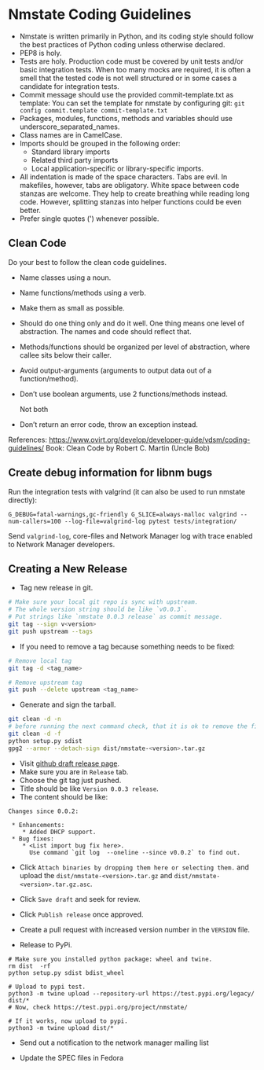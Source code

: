 # Nmstate Coding Guidelines

- Nmstate is written primarily in Python, and its coding style should follow
  the best practices of Python coding unless otherwise declared.
- PEP8 is holy.
- Tests are holy.
  Production code must be covered by unit tests and/or basic integration tests.
  When too many mocks are required, it is often a smell that the tested code
  is not well structured or in some cases a candidate for integration tests.
- Commit message should use the provided commit-template.txt as template:
  You can set the template for nmstate by configuring git:
  `git config commit.template commit-template.txt` 
- Packages, modules, functions, methods and variables should use
  underscore_separated_names.
- Class names are in CamelCase.
- Imports should be grouped in the following order:
  - Standard library imports
  - Related third party imports
  - Local application-specific or library-specific imports.
- All indentation is made of the space characters.
  Tabs are evil. In makefiles, however, tabs are obligatory.
  White space between code stanzas are welcome. They help to create breathing
  while reading long code.
  However, splitting stanzas into helper functions could be even better.
- Prefer single quotes (') whenever possible.

## Clean Code
Do your best to follow the clean code guidelines.

- Name classes using a noun.
- Name functions/methods using a verb.
- Make them as small as possible.
- Should do one thing only and do it well.
  One thing means one level of abstraction.
  The names and code should reflect that.
- Methods/functions should be organized per level of abstraction,
  where callee sits below their caller.
- Avoid output-arguments (arguments to output data out of a function/method).
- Don’t use boolean arguments, use 2 functions/methods instead.

  Not both

- Don’t return an error code, throw an exception instead.


References:
https://www.ovirt.org/develop/developer-guide/vdsm/coding-guidelines/
Book: Clean Code by Robert C. Martin (Uncle Bob)

## Create debug information for libnm bugs

Run the integration tests with valgrind (it can also be used to run nmstate
directly):

```shell
G_DEBUG=fatal-warnings,gc-friendly G_SLICE=always-malloc valgrind --num-callers=100 --log-file=valgrind-log pytest tests/integration/
```

Send `valgrind-log`, core-files and Network Manager log with trace enabled to
Network Manager developers.

## Creating a New Release

* Tag new release in git.
```bash
# Make sure your local git repo is sync with upstream.
# The whole version string should be like `v0.0.3`.
# Put strings like `nmstate 0.0.3 release` as commit message.
git tag --sign v<version>
git push upstream --tags
```

* If you need to remove a tag because something needs to be fixed:
```bash
# Remove local tag
git tag -d <tag_name>

# Remove upstream tag
git push --delete upstream <tag_name>
```

* Generate and sign the tarball.

```bash
git clean -d -n
# before running the next command check, that it is ok to remove the files
git clean -d -f
python setup.py sdist
gpg2 --armor --detach-sign dist/nmstate-<version>.tar.gz
```

* Visit [github draft release page][1].
* Make sure you are in `Release` tab.
* Choose the git tag just pushed.
* Title should be like `Version 0.0.3 release`.
* The content should be like:

```
Changes since 0.0.2:

 * Enhancements:
    * Added DHCP support.
 * Bug fixes:
    * <List import bug fix here>.
      Use command `git log  --oneline --since v0.0.2` to find out.

```

 * Click `Attach binaries by dropping them here or selecting them.` and
   upload the `dist/nmstate-<version>.tar.gz` and
   `dist/nmstate-<version>.tar.gz.asc`.

 * Click `Save draft` and seek for review.

 * Click `Publish release` once approved.

 * Create a pull request with increased version number in the `VERSION` file.

* Release to PyPi.
```
# Make sure you installed python package: wheel and twine.
rm dist  -rf
python setup.py sdist bdist_wheel

# Upload to pypi test.
python3 -m twine upload --repository-url https://test.pypi.org/legacy/ dist/*
# Now, check https://test.pypi.org/project/nmstate/

# If it works, now upload to pypi.
python3 -m twine upload dist/*
```

* Send out a notification to the network manager mailing list

* Update the SPEC files in Fedora

[1]: https://github.com/nmstate/nmstate/releases/new
